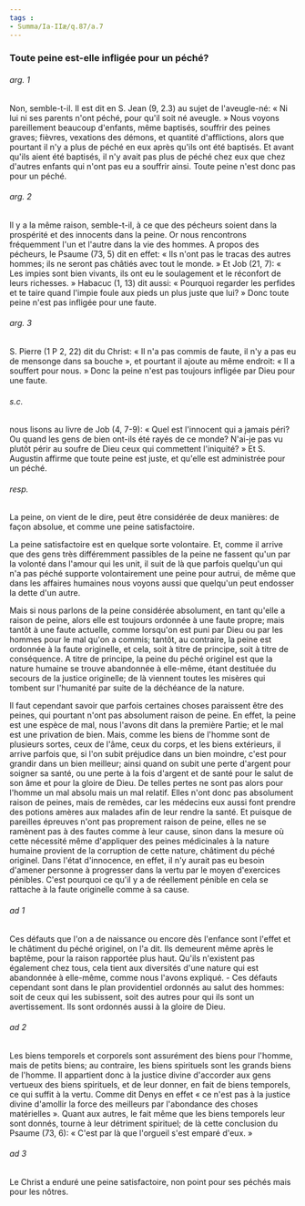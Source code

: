 ```yaml
---
tags : 
- Summa/Ia-IIæ/q.87/a.7
---
```


### Toute peine est-elle infligée pour un péché?

###### arg. 1
Non, semble-t-il. Il est dit en S. Jean (9, 2.3) au sujet de l'aveugle-né: « Ni lui ni ses parents n'ont péché, pour qu'il soit né aveugle. » Nous voyons pareillement beaucoup d'enfants, même baptisés, souffrir des peines graves; fièvres, vexations des démons, et quantité d'afflictions, alors que pourtant il n'y a plus de péché en eux après qu'ils ont été baptisés. Et avant qu'ils aient été baptisés, il n'y avait pas plus de péché chez eux que chez d'autres enfants qui n'ont pas eu a souffrir ainsi. Toute peine n'est donc pas pour un péché. 

###### arg. 2
Il y a la même raison, semble-t-il, à ce que des pécheurs soient dans la prospérité et des innocents dans la peine. Or nous rencontrons fréquemment l'un et l'autre dans la vie des hommes. A propos des pécheurs, le Psaume (73, 5) dit en effet: « Ils n'ont pas le tracas des autres hommes; ils ne seront pas châtiés avec tout le monde. » Et Job (21, 7): « Les impies sont bien vivants, ils ont eu le soulagement et le réconfort de leurs richesses. » Habacuc (1, 13) dit aussi: « Pourquoi regarder les perfides et te taire quand l'impie foule aux pieds un plus juste que lui? » Donc toute peine n'est pas infligée pour une faute. 

###### arg. 3
S. Pierre (1 P 2, 22) dit du Christ: « Il n'a pas commis de faute, il n'y a pas eu de mensonge dans sa bouche », et pourtant il ajoute au même endroit: « Il a souffert pour nous. » Donc la peine n'est pas toujours infligée par Dieu pour une faute. 

###### s.c.
nous lisons au livre de Job (4, 7-9): « Quel est l'innocent qui a jamais péri? Ou quand les gens de bien ont-ils été rayés de ce monde? N'ai-je pas vu plutôt périr au soufre de Dieu ceux qui commettent l'iniquité? » Et S. Augustin affirme que toute peine est juste, et qu'elle est administrée pour un péché. 

###### resp.
La peine, on vient de le dire, peut être considérée de deux manières: de façon absolue, et comme une peine satisfactoire. 

La peine satisfactoire est en quelque sorte volontaire. Et, comme il arrive que des gens très différemment passibles de la peine ne fassent qu'un par la volonté dans l'amour qui les unit, il suit de là que parfois quelqu'un qui n'a pas péché supporte volontairement une peine pour autrui, de même que dans les affaires humaines nous voyons aussi que quelqu'un peut endosser la dette d'un autre. 

Mais si nous parlons de la peine considérée absolument, en tant qu'elle a raison de peine, alors elle est toujours ordonnée à une faute propre; mais tantôt à une faute actuelle, comme lorsqu'on est puni par Dieu ou par les hommes pour le mal qu'on a commis; tantôt, au contraire, la peine est ordonnée à la faute originelle, et cela, soit à titre de principe, soit à titre de conséquence. A titre de principe, la peine du péché originel est que la nature humaine se trouve abandonnée à elle-même, étant destituée du secours de la justice originelle; de là viennent toutes les misères qui tombent sur l'humanité par suite de la déchéance de la nature. 

Il faut cependant savoir que parfois certaines choses paraissent être des peines, qui pourtant n'ont pas absolument raison de peine. En effet, la peine est une espèce de mal, nous l'avons dit dans la première Partie; et le mal est une privation de bien. Mais, comme les biens de l'homme sont de plusieurs sortes, ceux de l'âme, ceux du corps, et les biens extérieurs, il arrive parfois que, si l'on subit préjudice dans un bien moindre, c'est pour grandir dans un bien meilleur; ainsi quand on subit une perte d'argent pour soigner sa santé, ou une perte à la fois d'argent et de santé pour le salut de son âme et pour la gloire de Dieu. De telles pertes ne sont pas alors pour l'homme un mal absolu mais un mal relatif. Elles n'ont donc pas absolument raison de peines, mais de remèdes, car les médecins eux aussi font prendre des potions amères aux malades afin de leur rendre la santé. Et puisque de pareilles épreuves n'ont pas proprement raison de peine, elles ne se ramènent pas à des fautes comme à leur cause, sinon dans la mesure où cette nécessité même d'appliquer des peines médicinales à la nature humaine provient de la corruption de cette nature, châtiment du péché originel. Dans l'état d'innocence, en effet, il n'y aurait pas eu besoin d'amener personne à progresser dans la vertu par le moyen d'exercices pénibles. C'est pourquoi ce qu'il y a de réellement pénible en cela se rattache à la faute originelle comme à sa cause. 

###### ad 1
Ces défauts que l'on a de naissance ou encore dès l'enfance sont l'effet et le châtiment du péché originel, on l'a dit. Ils demeurent même après le baptême, pour la raison rapportée plus haut. Qu'ils n'existent pas également chez tous, cela tient aux diversités d'une nature qui est abandonnée à elle-même, comme nous l'avons expliqué. - Ces défauts cependant sont dans le plan providentiel ordonnés au salut des hommes: soit de ceux qui les subissent, soit des autres pour qui ils sont un avertissement. Ils sont ordonnés aussi à la gloire de Dieu. 

###### ad 2
Les biens temporels et corporels sont assurément des biens pour l'homme, mais de petits biens; au contraire, les biens spirituels sont les grands biens de l'homme. Il appartient donc à la justice divine d'accorder aux gens vertueux des biens spirituels, et de leur donner, en fait de biens temporels, ce qui suffit à la vertu. Comme dit Denys en effet « ce n'est pas à la justice divine d'amollir la force des meilleurs par l'abondance des choses matérielles ». Quant aux autres, le fait même que les biens temporels leur sont donnés, tourne à leur détriment spirituel; de là cette conclusion du Psaume (73, 6): « C'est par là que l'orgueil s'est emparé d'eux. » 

###### ad 3
Le Christ a enduré une peine satisfactoire, non point pour ses péchés mais pour les nôtres. 


